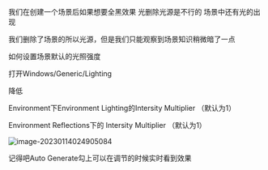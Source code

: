 我们在创建一个场景后如果想要全黑效果 光删除光源是不行的
场景中还有光的出现

我们删除了场景的所以光源，但是我们只能观察到场景知识稍微暗了一点

如何设置场景默认的光照强度



打开Windows/Generic/Lighting 

降低

Environment下Environment Lighting的Intersity Multiplier （默认为1）

Environment Reflections下的 Intersity Multiplier  （默认为1）

![image-20230114024905084](E:\创作集\unity随记\unity_quickNotes\doc\image-20230114024905084.png)

记得吧Auto Generate勾上可以在调节的时候实时看到效果